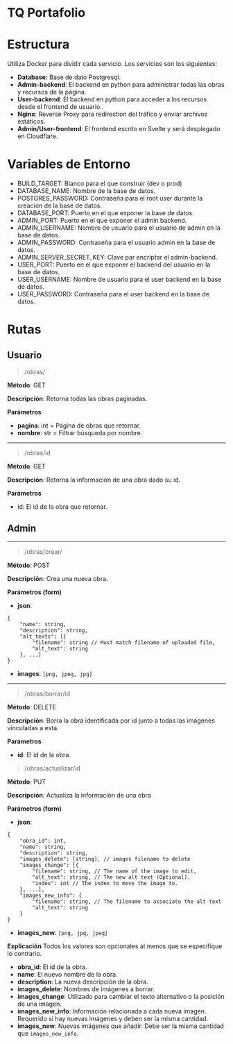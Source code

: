 # TQ Portafolio

# Estructura

Utiliza Docker para dividir cada servicio. 
Los servicios son los siguientes:

- **Database:** Base de dato Postgresql.
- **Admin-backend**: El backend en python para administrar todas las obras y recursos de la página.
- **User-backend**: El backend en python para acceder a los recursos desde el frontend de usuario.
- **Nginx**: Reverse Proxy para redirection del tráfico y enviar archivos estáticos.
- **Admin/User-frontend**: El frontend escrito en Svelte y será desplegado en Cloudflare.

# Variables de Entorno

- BUILD_TARGET: Blanco para el que construir (dev o prod)
- DATABASE_NAME: Nombre de la base de datos.
- POSTGRES_PASSWORD: Contraseña para el root user durante la creación de la base de datos.
- DATABASE_PORT: Puerto en el que exponer la base de datos.
- ADMIN_PORT: Puerto en el que exponer el admin backend.
- ADMIN_USERNAME: Nombre de usuario para el usuario de admin en la base de datos.
- ADMIN_PASSWORD: Contraseña para el usuario admin en la base de datos.
- ADMIN_SERVER_SECRET_KEY: Clave par encriptar el admin-backend.
- USER_PORT: Puerto en el que exponer el backend del usuario en la base de datos.
- USER_USERNAME: Nombre de usuario para el user backend en la base de datos.
- USER_PASSWORD: Contraseña para el user backend en la base de datos.

# Rutas

## Usuario

> /obras/

**Método**: GET

**Descripción**: Retorna todas las obras paginadas.

**Parámetros**

- **pagina**: int = Página de obras que retornar.
- **nombre**: str = Filtrar búsqueda por nombre.

--- 

> /obras/id

**Método**: GET

**Descripción**: Retorna la información de una obra dado su id.

**Parámetros**

- id: El id de la obra que retornar.

## Admin

--- 

> /obras/crear/

**Método**: POST

**Descripción**: Crea una nueva obra.

**Parámetros (form)**

- **json**:
```
{
    "name": string,
    "description": string,
    "alt_texts": [{
        "filename": string // Must match filename of uploaded file,
        "alt_text": string
    }, ...]
}
```
- **images**: `[png, jpeg, jpg]`
---
> /obras/borrar/id

**Método**: DELETE

**Descripción**: Borra la obra identificada por id junto a 
todas las imágenes vinculadas a esta.

**Parámetros**

- **id**: El id de la obra.

> /obras/actualizar/id

**Método**: PUT

**Descripción**: Actualiza la información de una obra

**Parámetros (form)**

- **json**:

```
{
    "obra_id": int,
    "name": string,
    "description": string,
    "images_delete": [string], // images filename to delete
    "images_change": [{
        "filename": string, // The name of the image to edit,
        "alt_text": string, // The new alt text (Optional).
        "index": int // The index to move the image to.
    }, ...],
    "images_new_info": {
        "filename": string, // The filename to associate the alt text
        "alt_text": string
    }
}
```
- **images_new**: `[png, jpg, jpeg]`

**Explicación**
Todos los valores son opcionales al menos que se especifique lo contrario.

- **obra_id**: El id de la obra.
- **name**: El nuevo nombre de la obra.
- **description**: La nueva descripción de la obra.
- **images_delete**: Nombres de imágenes a borrar.
-  **images_change**: Utilizado para cambiar el texto alternativo o la posición de una imagen.
- **images_new_info**: Información relacionada a cada nueva imagen. Requerido si hay nuevas imágenes y deben ser la misma cantidad.
- **images_new**: Nuevas imágenes que añadir. Debe ser la misma cantidad que `images_new_info`.



